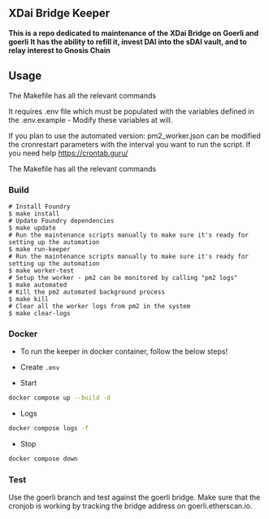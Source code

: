 ## XDai Bridge Keeper

**This is a repo dedicated to maintenance of the XDai Bridge on Goerli and goerli**
**It has the ability to refill it, invest DAI into the sDAI vault, and to relay interest to Gnosis Chain**

## Usage

The Makefile has all the relevant commands

It requires .env file which must be populated with the variables defined in the .env.example - 
Modify these variables at will.

If you plan to use the automated version: pm2_worker.json can be modified the cronrestart parameters with the interval you want to run the script. If you need help https://crontab.guru/


The Makefile has all the relevant commands

### Build

```shell
# Install Foundry
$ make install
# Update Foundry dependencies 
$ make update
# Run the maintenance scripts manually to make sure it's ready for setting up the automation
$ make run-keeper
# Run the maintenance scripts manually to make sure it's ready for setting up the automation
$ make worker-test
# Setup the worker - pm2 can be monitored by calling "pm2 logs"
$ make automated
# Kill the pm2 automated background process
$ make kill
# Clear all the worker logs from pm2 in the system
$ make clear-logs
```

### Docker 

- To run the keeper in docker container, follow the below steps!

- Create `.env`

- Start

```sh
docker compose up --build -d
```

- Logs

```sh
docker compose logs -f
```

- Stop

```sh
docker compose down
```

### Test

Use the goerli branch and test against the goerli bridge. Make sure that the cronjob is working by tracking the bridge address on goerli.etherscan.io. 

